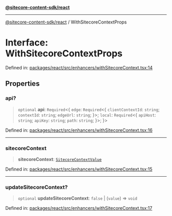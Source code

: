 [**@sitecore-content-sdk/react**](../README.md)

***

[@sitecore-content-sdk/react](../README.md) / WithSitecoreContextProps

# Interface: WithSitecoreContextProps

Defined in: [packages/react/src/enhancers/withSitecoreContext.tsx:14](https://github.com/Sitecore/content-sdk/blob/0368ee89b256e5717d28a2086597ae659abd51a0/packages/react/src/enhancers/withSitecoreContext.tsx#L14)

## Properties

### api?

> `optional` **api**: `Required`\<\{ `edge`: `Required`\<\{ `clientContextId`: `string`; `contextId`: `string`; `edgeUrl`: `string`; \}\>; `local`: `Required`\<\{ `apiHost`: `string`; `apiKey`: `string`; `path`: `string`; \}\>; \}\>

Defined in: [packages/react/src/enhancers/withSitecoreContext.tsx:16](https://github.com/Sitecore/content-sdk/blob/0368ee89b256e5717d28a2086597ae659abd51a0/packages/react/src/enhancers/withSitecoreContext.tsx#L16)

***

### sitecoreContext

> **sitecoreContext**: [`SitecoreContextValue`](../type-aliases/SitecoreContextValue.md)

Defined in: [packages/react/src/enhancers/withSitecoreContext.tsx:15](https://github.com/Sitecore/content-sdk/blob/0368ee89b256e5717d28a2086597ae659abd51a0/packages/react/src/enhancers/withSitecoreContext.tsx#L15)

***

### updateSitecoreContext?

> `optional` **updateSitecoreContext**: `false` \| (`value`) => `void`

Defined in: [packages/react/src/enhancers/withSitecoreContext.tsx:17](https://github.com/Sitecore/content-sdk/blob/0368ee89b256e5717d28a2086597ae659abd51a0/packages/react/src/enhancers/withSitecoreContext.tsx#L17)
